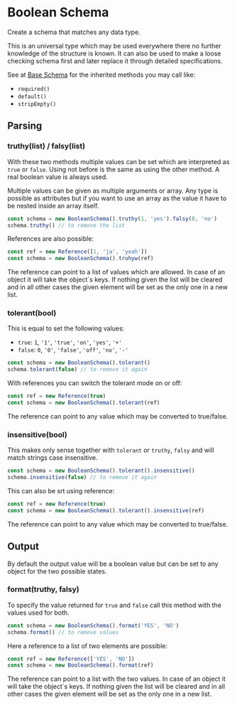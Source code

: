 # Boolean Schema

Create a schema that matches any data type.

This is an universal type which may be used everywhere there no further knowledge
of the structure is known. It can also be used to make a loose checking schema
first and later replace it through detailed specifications.

See at [Base Schema](base.md) for the inherited methods you may call like:
- `required()`
- `default()`
- `stripEmpty()`

## Parsing

### truthy(list) / falsy(list)

With these two methods multiple values can be set which are interpreted as `true`
or `false`. Using not before is the same as using the other method.
A real boolean value is always used.

Multiple values can be given as multiple arguments or array. Any type is possible
as attributes but if you want to use an array as the value it have to be nested inside
an array itself.

```js
const schema = new BooleanSchema().truthy(1, 'yes').falsy(0, 'no')
schema.truthy() // to remove the list
```

References are also possible:

```js
const ref = new Reference([1, 'ja', 'yeah'])
const schema = new BooleanSchema().truhyw(ref)
```

The reference can point to a list of values which are allowed. In case of an object it will take the
object´s keys. If nothing given the list will be cleared and in all other cases the given element will
be set as the only one in a new list.

### tolerant(bool)

This is equal to set the following values:
- `true`:  `1`, `'1'`, `'true'`, `'on'`, `'yes'`, `'+'`
- `false`: `0`, `'0'`, `'false'`, `'off'`, `'no'`, `'-'`

```js
const schema = new BooleanSchema().tolerant()
schema.tolerant(false) // to remove it again
```

With references you can switch the tolerant mode on or off:

```js
const ref = new Reference(true)
const schema = new BooleanSchema().tolerant(ref)
```

The reference can point to any value which may be converted to true/false.

### insensitive(bool)

This makes only sense together with `tolerant` or `truthy`, `falsy` and will match
strings case insensitive.

```js
const schema = new BooleanSchema().tolerant().insensitive()
schema.insensitive(false) // to remove it again
```

This can also be srt using reference:

```js
const ref = new Reference(true)
const schema = new BooleanSchema().tolerant().insensitive(ref)
```

The reference can point to any value which may be converted to true/false.

## Output

By default the output value will be a boolean value but can be set to any object for the two
possible states.

### format(truthy, falsy)

To specify the value returned for `true` and `false` call this method with the
values used for both.

```js
const schema = new BooleanSchema().format('YES', 'NO')
schema.format() // to remove values
```

Here a reference to a list of two elements are possible:

```js
const ref = new Reference(['YES', 'NO'])
const schema = new BooleanSchema().format(ref)
```

The reference can point to a list with the two values. In case of an object it will take the
object´s keys. If nothing given the list will be cleared and in all other cases the given element will
be set as the only one in a new list.
